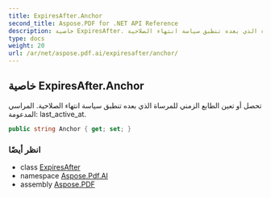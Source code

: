 ```yaml
---
title: ExpiresAfter.Anchor
second_title: Aspose.PDF for .NET API Reference
description: خاصية ExpiresAfter. تحصل أو تعين الطابع الزمني للمرساة الذي بعده تنطبق سياسة انتهاء الصلاحية.
type: docs
weight: 20
url: /ar/net/aspose.pdf.ai/expiresafter/anchor/
---
```

## خاصية ExpiresAfter.Anchor

تحصل أو تعين الطابع الزمني للمرساة الذي بعده تنطبق سياسة انتهاء الصلاحية. المراسي المدعومة: last_active_at.

```csharp
public string Anchor { get; set; }
```

### انظر أيضًا

* class [ExpiresAfter](../)
* namespace [Aspose.Pdf.AI](../../../aspose.pdf.ai/)
* assembly [Aspose.PDF](../../../)